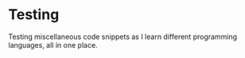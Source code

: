 # Testing
Testing miscellaneous code snippets as I learn different programming languages, all in one place.